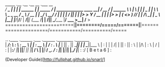 
  _____     .__  .__           .__            __                            .___             __          
_/ ____\_ __|  | |  |   ______ |  |__ _____ _/  |_  _____________  ____   __| _/_ __   _____/  |_  ______
\   __\  |  \  | |  |   \____ \|  |  \\__  \\   __\ \____ \_  __ \/  _ \ / __ |  |  \_/ ___\   __\/  ___/
 |  | |  |  /  |_|  |__ |  |_> >   Y  \/ __ \|  |   |  |_> >  | \(  <_> ) /_/ |  |  /\  \___|  |  \___ \ 
 |__| |____/|____/____/ |   __/|___|  (____  /__|   |   __/|__|   \____/\____ |____/  \___  >__| /____  >
========================|__|========\/=====\/=======|__|=====================\/===========\/==========\/=====

.________.______  .______  .______  .___         .______  .________     ._______  
|    ___/:      \ :      \ : __   \ |   |        : __   \ |    ___/     : .___  \ 
|___    \|       ||   .   ||  \____||   |        |  \____||___    \     | :   |  |
|       /|   |   ||   :   ||   :  \ |   |/\      |   :  \ |       /     |     :  |
|__:___/ |___|   ||___|   ||   |___\|   /  \     |   |___\|__:___/       \_. ___/ 
   :         |___|    |___||___|    |______/     |___|       :             :/        [ B e t a  6 ]
                                                                           :      

(Developer Guide)[http://fullphat.github.io/snarl/]


